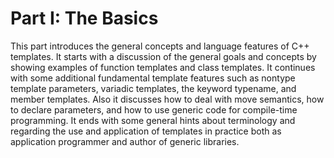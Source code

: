 # Part I: The Basics

This part introduces the general concepts and language features of C++ templates. It starts with a discussion of the general goals and concepts by showing examples of function templates and class templates. It continues with some additional fundamental template features such as nontype template parameters, variadic templates, the keyword typename, and member templates. Also it discusses how to deal with move semantics, how to declare parameters, and how to use generic code for compile-time programming. It ends with some general hints about terminology and regarding the use and application of templates in practice both as application programmer and author of generic libraries.


